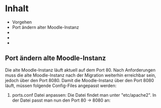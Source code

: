 # Inhalt
- Vorgehen
- Port ändern alter Moodle-Instanz
-
-
-

## Port ändern alte Moodle-Instanz
Die alte Moodle-Instanz läuft aktuell auf dem Port 80. Nach Anforderungen muss die alte Moodle-Instanz nach der Migration weiterhin erreichbar sein, jedoch über den Port 8080. 
Damit die Moodle-Instanz über den Port 8080 läuft, müssen folgende Config-Files angepasst werden:

1. ports.conf Datei anpassen:
Die Datei findet man unter "etc/apache2". In der Datei passt man nun den Port 80 -> 8080 an:


